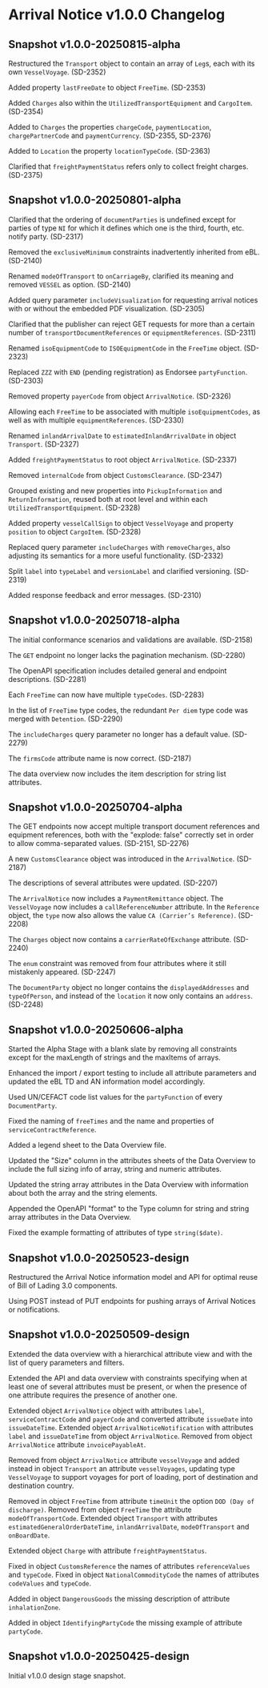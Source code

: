 # Arrival Notice v1.0.0 Changelog

## Snapshot v1.0.0-20250815-alpha

Restructured the `Transport` object to contain an array of `Leg`s, each with its own `VesselVoyage`. (SD-2352)

Added property `lastFreeDate` to object `FreeTime`. (SD-2353)

Added `Charges` also within the `UtilizedTransportEquipment` and `CargoItem`. (SD-2354)

Added to `Charges` the properties `chargeCode`, `paymentLocation`, `chargePartnerCode` and `paymentCurrency`. (SD-2355, SD-2376)

Added to `Location` the property `locationTypeCode`. (SD-2363)

Clarified that `freightPaymentStatus` refers only to collect freight charges. (SD-2375)


## Snapshot v1.0.0-20250801-alpha

Clarified that the ordering of `documentParties` is undefined except for parties of type `NI` for which it defines which one is the third, fourth, etc. notify party. (SD-2317)

Removed the `exclusiveMinimum` constraints inadvertently inherited from eBL. (SD-2140)

Renamed `modeOfTransport` to `onCarriageBy`, clarified its meaning and removed `VESSEL` as option. (SD-2140)

Added query parameter `includeVisualization` for requesting arrival notices with or without the embedded PDF visualization. (SD-2305)

Clarified that the publisher can reject GET requests for more than a certain number of `transportDocumentReferences` or `equipmentReferences`. (SD-2311)

Renamed `isoEquipmentCode` to `ISOEquipmentCode` in the `FreeTime` object. (SD-2323)

Replaced `ZZZ` with `END` (pending registration) as Endorsee `partyFunction`. (SD-2303)

Removed property `payerCode` from object `ArrivalNotice`. (SD-2326)

Allowing each `FreeTime` to be associated with multiple `isoEquipmentCodes`, as well as with multiple `equipmentReferences`. (SD-2330)

Renamed `inlandArrivalDate` to `estimatedInlandArrivalDate` in object `Transport`. (SD-2327)

Added `freightPaymentStatus` to root object `ArrivalNotice`. (SD-2337)

Removed `internalCode` from object `CustomsClearance`. (SD-2347)

Grouped existing and new properties into `PickupInformation` and `ReturnInformation`, reused both at root level and within each `UtilizedTransportEquipment`. (SD-2328)

Added property `vesselCallSign` to object `VesselVoyage` and property `position` to object `CargoItem`. (SD-2328)

Replaced query parameter `includeCharges` with `removeCharges`, also adjusting its semantics for a more useful functionality. (SD-2332)

Split `label` into `typeLabel` and `versionLabel` and clarified versioning. (SD-2319)

Added response feedback and error messages. (SD-2310)


## Snapshot v1.0.0-20250718-alpha

The initial conformance scenarios and validations are available. (SD-2158)

The `GET` endpoint no longer lacks the pagination mechanism. (SD-2280)

The OpenAPI specification includes detailed general and endpoint descriptions. (SD-2281)

Each `FreeTime` can now have multiple `typeCodes`. (SD-2283)

In the list of `FreeTime` type codes, the redundant `Per diem` type code was merged with `Detention`. (SD-2290)

The `includeCharges` query parameter no longer has a default value. (SD-2279)

The `firmsCode` attribute name is now correct. (SD-2187)

The data overview now includes the item description for string list attributes.


## Snapshot v1.0.0-20250704-alpha

The GET endpoints now accept multiple transport document references and equipment references, both with the "explode: false" correctly set in order to allow comma-separated values. (SD-2151, SD-2276)

A new `CustomsClearance` object was introduced in the `ArrivalNotice`. (SD-2187)

The descriptions of several attributes were updated. (SD-2207)

The `ArrivalNotice` now includes a `PaymentRemittance` object. The `VesselVoyage` now includes a `callReferenceNumber` attribute. In the `Reference` object, the `type` now also allows the value `CA (Carrier’s Reference)`. (SD-2208)

The `Charges` object now contains a `carrierRateOfExchange` attribute. (SD-2240)

The `enum` constraint was removed from four attributes where it still mistakenly appeared. (SD-2247)

The `DocumentParty` object no longer contains the `displayedAddresses` and `typeOfPerson`, and instead of the `location` it now only contains an `address`. (SD-2248)


## Snapshot v1.0.0-20250606-alpha

Started the Alpha Stage with a blank slate by removing all constraints except for the maxLength of strings and the maxItems of arrays.

Enhanced the import / export testing to include all attribute parameters and updated the eBL TD and AN information model accordingly.

Used UN/CEFACT code list values for the `partyFunction` of every `DocumentParty`.

Fixed the naming of `freeTimes` and the name and properties of `serviceContractReference`.

Added a legend sheet to the Data Overview file.

Updated the "Size" column in the attributes sheets of the Data Overview to include the full sizing info of array, string and numeric attributes.

Updated the string array attributes in the Data Overview with information about both the array and the string elements.

Appended the OpenAPI "format" to the Type column for string and string array attributes in the Data Overview.

Fixed the example formatting of attributes of type `string($date)`.


## Snapshot v1.0.0-20250523-design

Restructured the Arrival Notice information model and API for optimal reuse of Bill of Lading 3.0 components.

Using POST instead of PUT endpoints for pushing arrays of Arrival Notices or notifications.


## Snapshot v1.0.0-20250509-design

Extended the data overview with a hierarchical attribute view and with the list of query parameters and filters.

Extended the API and data overview with constraints specifying when at least one of several attributes must be present, or when the presence of one attribute requires the presence of another one.

Extended object `ArrivalNotice` object with attributes `label`, `serviceContractCode` and `payerCode` and converted attribute `issueDate` into `issueDateTime`. Extended object `ArrivalNoticeNotification` with attributes `label` and `issueDateTime` from object `ArrivalNotice`. Removed from object `ArrivalNotice` attribute `invoicePayableAt`.

Removed from object `ArrivalNotice` attribute `vesselVoyage` and added instead in object `Transport` an attribute `vesselVoyages`, updating type `VesselVoyage` to support voyages for port of loading, port of destination and destination country.

Removed in object `FreeTime` from attribute `timeUnit` the option `DOD (Day of discharge)`. Removed from object `FreeTime` the attribute `modeOfTransportCode`. Extended object `Transport` with attributes `estimatedGeneralOrderDateTime`, `inlandArrivalDate`, `modeOfTransport` and `onBoardDate`.

Extended object `Charge` with attribute `freightPaymentStatus`.

Fixed in object `CustomsReference` the names of attributes `referenceValues` and `typeCode`. Fixed in object `NationalCommodityCode` the names of attributes `codeValues` and `typeCode`.

Added in object `DangerousGoods` the missing description of attribute `inhalationZone`.

Added in object `IdentifyingPartyCode` the missing example of attribute `partyCode`.



## Snapshot v1.0.0-20250425-design

Initial v1.0.0 design stage snapshot.
